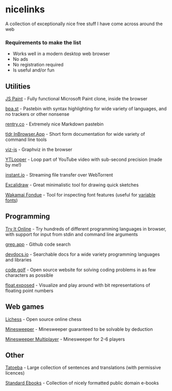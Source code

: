 # nicelinks
A collection of exceptionally nice free stuff I have come across around the web

### Requirements to make the list
* Works well in a modern desktop web browser
* No ads
* No registration required
* Is useful and/or fun


## Utilities

[JS Paint](https://jspaint.app/) - Fully functional Microsoft Paint clone, inside the browser

[bpa.st](https://bpa.st/) - Pastebin with syntax highlighting for wide variety of languages, and no trackers or other nonsense

[rentry.co](https://rentry.co/) - Extremely nice Markdown pastebin

[tldr InBrowser.App](https://tldr.inbrowser.app/) - Short form documentation for wide variety of command line tools

[viz-js](http://viz-js.com/) - Graphviz in the browser

[YTLooper](https://andriamanitra.github.io/YTLooper) - Loop part of YouTube video with sub-second precision (made by me!)

[instant.io](https://instant.io/) - Streaming file transfer over WebTorrent

[Excalidraw](https://excalidraw.com/) - Great minimalistic tool for drawing quick sketches

[Wakamai Fondue](https://wakamaifondue.com/) - Tool for inspecting font features (useful for [variable fonts](https://developer.mozilla.org/en-US/docs/Web/CSS/CSS_fonts/Variable_fonts_guide))


## Programming

[Try It Online](https://tio.run/#) - Try hundreds of different programming languages in browser, with support for input from stdin and command line arguments

[grep.app](https://grep.app/) - Github code search

[devdocs.io](https://devdocs.io/) - Searchable docs for a wide variety programming languages and libraries

[code.golf](https://code.golf) - Open source website for solving coding problems in as few characters as possible

[float.exposed](https://float.exposed/) - Visualize and play around with bit representations of floating point numbers


## Web games

[Lichess](https://lichess.org) - Open source online chess

[Minesweeper](https://www.chiark.greenend.org.uk/~sgtatham/puzzles/js/mines.html) - Minesweeper guaranteed to be solvable by deduction

[Minesweeper Multiplayer](https://minesweeper-multiplayer.dk/) - Minesweeper for 2-6 players


## Other

[Tatoeba](https://tatoeba.org/) - Large collection of sentences and translations (with permissive licences)

[Standard Ebooks](https://standardebooks.org/) - Collection of nicely formatted public domain e-books
